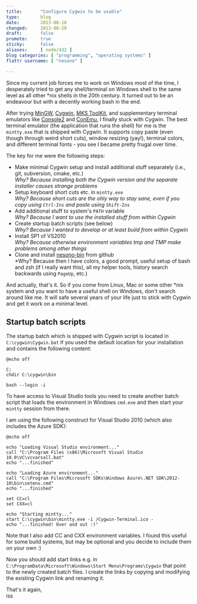 ```yaml
---
title:       "Configure Cygwin to be usable"
type:        blog
date:        2013-08-18
changed:     2013-08-20
draft:       false
promote:     true
sticky:      false
aliases:     [ node/432 ]
blog categories: [ "programming", "operating systems" ]
flattr username: [ "nesono" ]

---
```


<!--more-->
Since my current job forces me to work on Windows most of the time, I desperately tried to get any shell/terminal on Windows shell to the same level as all other *nix shells in the 20th century.
It turned out to be an endeavour but with a decently working bash in the end.

After trying [MinGW][1], [Cygwin][2], [MKS ToolKit][3], and supplementary terminal emulators like [Console2][4] and [ConEmu][5], I finally stuck with Cygwin.
The best terminal emulator (the application that runs the shell) for me is the `mintty.exe` that is shipped with Cygwin.
It supports copy paste (even though through weird short cuts), window resizing (yay!), terminal colors, and different terminal fonts - you see I became pretty frugal over time.

The key for me were the following steps:

* Make minimal Cygwin setup and install additional stuff separately (i.e., git, subversion, cmake, etc.)  
  *Why? Because installing both the Cygwin version and the separate installer causes strange problems*
* Setup keyboard short cuts etc. in `mintty.exe`  
  *Why? Because short cuts are the ohly way to stay sane, even if you copy using `Ctrl-Ins` and paste using `Shift-Ins`*
* Add additional stuff to system's `PATH` variable  
  *Why? Because I want to use the installed stuff from within Cygwin*
* Create startup batch scripts (see below)  
  *Why? Because I wanted to develop or at least build from within Cygwin*
* Install SP1 of VS2010  
  *Why? Because otherwise environment variables tmp and TMP make problems among other things*
* Clone and install [nesono-bin][6] from github  
  *Why? Because then I have colors, a good prompt, useful setup of bash and zsh (if I really want this), all my helper tools, history search backwards using `PageUp`, etc.)

And actually, that's it. So if you come from Linux, Mac or some other *nix system and you want to have a useful shell on Windows, don't search around like me. 
It will safe several years of your life just to stick with Cygwin and get it work on a minimal level.

## Startup batch scripts

The startup batch which is shipped with Cygwin script is located in `C:\cygwin\Cygwin.bat` if you used the default location for your installation and contains the following content:

<pre><code class="batch">@echo off

C:
chdir C:\cygwin\bin

bash --login -i</code></pre>

To have access to Visual Studio tools you need to create another batch script that loads the environment in Windows `cmd.exe` and then start your `mintty` session from there.

I am using the following construct for Visual Studio 2010 (which also includes the Azure SDK):

<pre><code class="batch">@echo off

echo "Loading Visual Studio environment..."
call "C:\Program Files (x86)\Microsoft Visual Studio 10.0\VC\vcvarsall.bat"
echo "...finished"

echo "Loading Azure environment..."
call "C:\Program Files\Microsoft SDKs\Windows Azure\.NET SDK\2012-10\bin\setenv.cmd"
echo "...finished"

set CC=cl
set CXX=cl

echo "Starting mintty..."
start C:\cygwin\bin\mintty.exe -i /Cygwin-Terminal.ico -
echo "...finished! Over and out :)"</code></pre>

Note that I also add CC and CXX environment variables.
I found this useful for some build systems, but may be optional and you decide to include them on your own :)

Now you should add start links e.g. in `C:\ProgramData\Microsoft\Windows\Start Menu\Programs\Cygwin` that point to the newly created batch files.
I create the links by copying and modifying the existing Cygwin link and renaming it.

That's it again,  
iss

[1]: http://www.mingw.org/
[2]: http://www.cygwin.com/
[3]: http://www.mkssoftware.com/products/
[4]: http://sourceforge.net/projects/console/
[5]: https://code.google.com/p/conemu-maximus5/
[6]: https://github.com/nesono/nesono-bin
